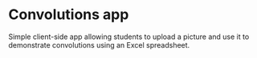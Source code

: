 # Convolutions app

Simple client-side app allowing students to upload a picture and use it to demonstrate convolutions using an Excel spreadsheet.